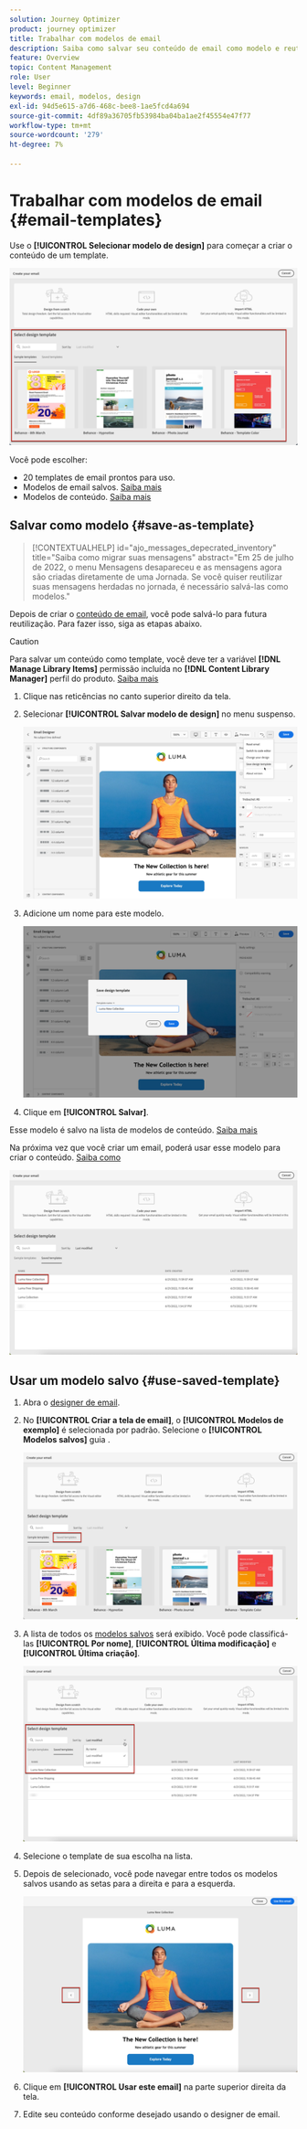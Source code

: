 ```yaml
---
solution: Journey Optimizer
product: journey optimizer
title: Trabalhar com modelos de email
description: Saiba como salvar seu conteúdo de email como modelo e reutilizá-lo no Journey Optimizer
feature: Overview
topic: Content Management
role: User
level: Beginner
keywords: email, modelos, design
exl-id: 94d5e615-a7d6-468c-bee8-1ae5fcd4a694
source-git-commit: 4df89a36705fb53984ba04ba1ae2f45554e47f77
workflow-type: tm+mt
source-wordcount: '279'
ht-degree: 7%

---
```


# Trabalhar com modelos de email {#email-templates}

Use o **[!UICONTROL Selecionar modelo de design]** para começar a criar o conteúdo de um template.

![](assets/email_designer-templates.png)

Você pode escolher:
* 20 templates de email prontos para uso.
* Modelos de email salvos. [Saiba mais](#use-saved-template)
* Modelos de conteúdo. [Saiba mais](content-templates.md)

## Salvar como modelo {#save-as-template}

>[!CONTEXTUALHELP]
>id="ajo_messages_depecrated_inventory"
>title="Saiba como migrar suas mensagens"
>abstract="Em 25 de julho de 2022, o menu Mensagens desapareceu e as mensagens agora são criadas diretamente de uma Jornada. Se você quiser reutilizar suas mensagens herdadas no jornada, é necessário salvá-las como modelos."

Depois de criar o [conteúdo de email](get-started-email-design.md), você pode salvá-lo para futura reutilização. Para fazer isso, siga as etapas abaixo.

>[!CAUTION]
>
>Para salvar um conteúdo como template, você deve ter a variável **[!DNL Manage Library Items]** permissão incluída no **[!DNL Content Library Manager]** perfil do produto. [Saiba mais](../administration/ootb-product-profiles.md#content-library-manager)

1. Clique nas reticências no canto superior direito da tela.

1. Selecionar **[!UICONTROL Salvar modelo de design]** no menu suspenso.

   ![](assets/email_designer-save-template.png)

1. Adicione um nome para este modelo.

   ![](assets/email_designer-template-name.png)

1. Clique em **[!UICONTROL Salvar]**.

Esse modelo é salvo na lista de modelos de conteúdo. [Saiba mais](content-templates.md)

Na próxima vez que você criar um email, poderá usar esse modelo para criar o conteúdo. [Saiba como](#use-saved-template)

![](assets/email_designer-saved-template.png)

## Usar um modelo salvo {#use-saved-template}

1. Abra o [designer de email](content-from-scratch.md).

1. No **[!UICONTROL Criar a tela de email]**, o **[!UICONTROL Modelos de exemplo]** é selecionada por padrão. Selecione o **[!UICONTROL Modelos salvos]** guia .

   ![](assets/email_designer-saved-templates-tab.png)

1. A lista de todos os [modelos salvos](#save-as-template) será exibido. Você pode classificá-las **[!UICONTROL Por nome]**, **[!UICONTROL Última modificação]** e **[!UICONTROL Última criação]**.

   ![](assets/email_designer-saved-templates.png)

1. Selecione o template de sua escolha na lista.

1. Depois de selecionado, você pode navegar entre todos os modelos salvos usando as setas para a direita e para a esquerda.

   ![](assets/email_designer-saved-templates-navigate.png)

1. Clique em **[!UICONTROL Usar este email]** na parte superior direita da tela.

1. Edite seu conteúdo conforme desejado usando o designer de email.

